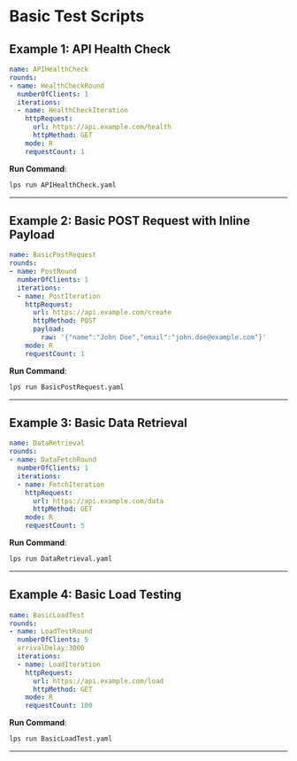 
# Basic Test Scripts

## Example 1: API Health Check
```yaml
name: APIHealthCheck
rounds:
- name: HealthCheckRound
  numberOfClients: 1
  iterations:
  - name: HealthCheckIteration
    httpRequest:
      url: https://api.example.com/health
      httpMethod: GET
    mode: R
    requestCount: 1
```
**Run Command**:
```bash
lps run APIHealthCheck.yaml
```

---

## Example 2: Basic POST Request with Inline Payload
```yaml
name: BasicPostRequest
rounds:
- name: PostRound
  numberOfClients: 1
  iterations:
  - name: PostIteration
    httpRequest:
      url: https://api.example.com/create
      httpMethod: POST
      payload:
        raw: '{"name":"John Doe","email":"john.doe@example.com"}'
    mode: R
    requestCount: 1
```
**Run Command**:
```bash
lps run BasicPostRequest.yaml
```

---

## Example 3: Basic Data Retrieval
```yaml
name: DataRetrieval
rounds:
- name: DataFetchRound
  numberOfClients: 1
  iterations:
  - name: FetchIteration
    httpRequest:
      url: https://api.example.com/data
      httpMethod: GET
    mode: R
    requestCount: 5
```
**Run Command**:
```bash
lps run DataRetrieval.yaml
```

---

## Example 4: Basic Load Testing
```yaml
name: BasicLoadTest
rounds:
- name: LoadTestRound
  numberOfClients: 5
  arrivalDelay:3000
  iterations:
  - name: LoadIteration
    httpRequest:
      url: https://api.example.com/load
      httpMethod: GET
    mode: R
    requestCount: 100
```
**Run Command**:
```bash
lps run BasicLoadTest.yaml
```

---
